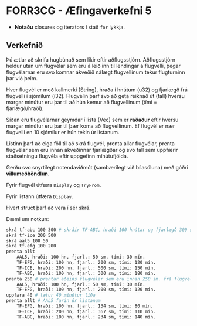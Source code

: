 # FORR3CG - Æfingaverkefni 5

- **Notaðu** closures og iterators í stað `for` lykkja.

## Verkefnið

Þú ætlar að skrifa hugbúnað sem líkir eftir aðflugsstjórn. Aðflugsstjórn heldur utan um flugvélar sem eru á leið inn til lendingar á flugvelli, þegar flugvélarnar eru svo komnar ákveðið nálægt flugvellinum tekur flugturninn þar við þeim. 

Hver flugvél er með kallmerki (String), hraða í hnútum (u32) og fjarlægð frá flugvelli í sjómílum (i32). Flugvélin þarf svo að geta reiknað út (fall) hversu margar mínútur eru þar til að hún kemur að flugvellinum (tími = fjarlægð/hraði).

Síðan eru flugvélarnar geymdar í lista (Vec) sem er **raðaður** eftir hversu margar mínútur eru þar til þær koma að flugvellinum. Ef flugvél er nær flugvelli en 10 sjómílur er hún tekin úr listanum.

Listinn þarf að eiga föll til að skrá flugvél, prenta allar flugvélar, prenta flugvélar sem eru innan ákveðinnar fjarlægðar og svo fall sem uppfærir staðsetningu flugvéla eftir uppgefinn mínútufjölda.

Gerðu svo snyrtilegt notendaviðmót (sambærilegt við bílasöluna) með góðri **villumeðhöndlun**.

Fyrir flugvél útfæra `Display` og `TryFrom`.

Fyrir listann útfæra `Display`.

Hvert struct þarf að vera í sér skrá.

Dæmi um notkun:
```bash 
skrá tf-abc 100 300 # skráir TF-ABC, hraði 100 hnútar og fjarlægð 300 sjómílur
skrá tf-ice 200 500
skrá aal5 100 50
skrá tf-efg 100 200
prenta allt
    AAL5, hraði: 100 hn, fjarl.: 50 sm, tími: 30 mín.
    TF-EFG, hraði: 100 hn, fjarl.: 200 sm, tími: 120 mín.
    TF-ICE, hraði: 200 hn, fjarl.: 500 sm, tími: 150 mín.
    TF-ABC, hraði: 100 hn, fjarl.: 300 sm, tími: 180 mín.
prenta 250 # prentar aðeins flugvélar sem eru innan 250 sm. frá flugvelli
    AAL5, hraði: 100 hn, fjarl.: 50 sm, tími: 30 mín.
    TF-EFG, hraði: 100 hn, fjarl.: 200 sm, tími: 120 mín.
uppfæra 40 # lætur 40 mínútur líða
prenta allt # AAL5 farin úr listanum
    TF-EFG, hraði: 100 hn, fjarl.: 134 sm, tími: 80 mín.
    TF-ICE, hraði: 200 hn, fjarl.: 367 sm, tími: 110 mín.
    TF-ABC, hraði: 100 hn, fjarl.: 234 sm, tími: 140 mín.
```



